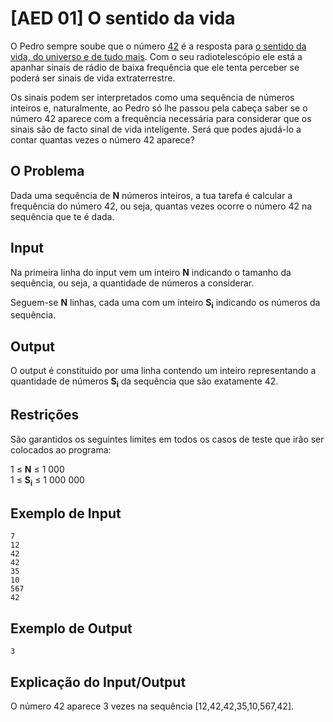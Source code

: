 # [AED 01] O sentido da vida

O Pedro sempre soube que o número [42](https://www.scientificamerican.com/article/for-math-fans-a-hitchhikers-guide-to-the-number-42/) é a resposta para [o sentido da vida, do universo e de tudo mais](https://www.google.com/search?q=what+is+the+meaning+of+life+the+universe+and+everything). Com o seu radiotelescópio ele está a apanhar sinais de rádio de baixa frequência que ele tenta perceber se poderá ser sinais de vida extraterrestre.

Os sinais podem ser interpretados como uma sequência de números inteiros e, naturalmente, ao Pedro só lhe passou pela cabeça saber se o número 42 aparece com a frequência necessária para considerar que os sinais são de facto sinal de vida inteligente. Será que podes ajudá-lo a contar quantas vezes o número 42 aparece?

## O Problema

Dada uma sequência de **N** números inteiros, a tua tarefa é calcular a frequência do número 42, ou seja, quantas vezes ocorre o número 42 na sequência que te é dada.

## Input

Na primeira linha do input vem um inteiro **N** indicando o tamanho da sequência, ou seja, a quantidade de números a considerar.

Seguem-se **N** linhas, cada uma com um inteiro <strong>S<sub>i</sub></strong> indicando os números da sequência.

## Output

O output é constituído por uma linha contendo um inteiro representando a quantidade de números <strong>S<sub>i</sub></strong> da sequência que são exatamente 42.

## Restrições

São garantidos os seguintes limites em todos os casos de teste que irão ser colocados ao programa:

1 ≤ **N** ≤ 1 000\
1 ≤ <strong>S<sub>i</sub></strong> ≤ 1 000 000

## Exemplo de Input

```
7
12
42
42
35
10
567
42
```

## Exemplo de Output

```
3
```

## Explicação do Input/Output

O número 42 aparece 3 vezes na sequência [12,42,42,35,10,567,42].
